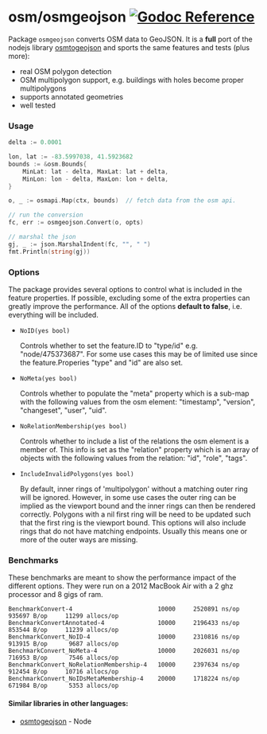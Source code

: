osm/osmgeojson [![Godoc Reference](https://godoc.org/github.com/engelsjk/osm/osmgeojson?status.svg)](https://godoc.org/github.com/engelsjk/osm/osmgeojson)
==============

Package `osmgeojson` converts OSM data to GeoJSON. It is a **full** port of the
nodejs library [osmtogeojson](https://github.com/tyrasd/osmtogeojson) and sports
the same features and tests (plus more):

* real OSM polygon detection
* OSM multipolygon support, e.g. buildings with holes become proper multipolygons
* supports annotated geometries
* well tested

### Usage

```go
delta := 0.0001

lon, lat := -83.5997038, 41.5923682
bounds := &osm.Bounds{
	MinLat: lat - delta, MaxLat: lat + delta,
	MinLon: lon - delta, MaxLon: lon + delta,
}

o, _ := osmapi.Map(ctx, bounds)  // fetch data from the osm api.

// run the conversion
fc, err := osmgeojson.Convert(o, opts)

// marshal the json
gj, _ := json.MarshalIndent(fc, "", " ")
fmt.Println(string(gj))
```

### Options

The package provides several options to control what is included in the feature properties.
If possible, excluding some of the extra properties	can greatly improve the performance.
All of the options **default to false**, i.e. everything will be included.

* `NoID(yes bool)`

	Controls whether to set the feature.ID to "type/id" e.g. "node/475373687". For some use cases
	this may be of limited use since the feature.Properies "type" and "id" are also set.

* `NoMeta(yes bool)`

	Controls whether to populate the "meta" property which is a sub-map with the
	following values from the osm element: "timestamp", "version", "changeset", "user", "uid".

* `NoRelationMembership(yes bool)`

	Controls whether to include a list of the relations the osm element is a member of.
	This info is set as the "relation" property which is an array of objects with the
	following values from the relation: "id", "role", "tags".

* `IncludeInvalidPolygons(yes bool)`

	By default, inner rings of 'multipolygon' without a matching outer ring will be ignored.
	However, in some use cases the outer ring can be implied as the viewport bound and the inner rings
	can then be rendered correctly. Polygons with a nil first ring will be need to be updated such
	that the first ring is the viewport bound. This options will also include rings that do not
	have matching endpoints. Usually this means one or more of the outer ways are missing.


### Benchmarks

These benchmarks are meant to show the performance impact of the different options.
They were run on a 2012 MacBook Air with a 2 ghz processor and 8 gigs of ram.

```
BenchmarkConvert-4                        10000     2520891 ns/op     935697 B/op     11299 allocs/op
BenchmarkConvertAnnotated-4               10000     2196433 ns/op     853544 B/op     11239 allocs/op
BenchmarkConvert_NoID-4                   10000     2310816 ns/op     913915 B/op      9687 allocs/op
BenchmarkConvert_NoMeta-4                 10000     2026031 ns/op     716953 B/op      7546 allocs/op
BenchmarkConvert_NoRelationMembership-4   10000     2397634 ns/op     912454 B/op     10716 allocs/op
BenchmarkConvert_NoIDsMetaMembership-4    20000     1718224 ns/op     671984 B/op      5353 allocs/op
```

#### Similar libraries in other languages:

* [osmtogeojson](https://github.com/tyrasd/osmtogeojson) - Node

